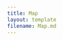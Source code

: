 ```yaml
---
title: Map
layout: template
filename: Map.md
--- 
```


<html>
  <head>
    <meta charset="utf-8">
    <meta name="viewport" content="width=device-width, initial-scale=1.0">
    <title>Mapquest example</title>
    <style>
      #map {
        width: 600px;
        height: 600px;
      }
    </style>
    <script src="https://api.mqcdn.com/sdk/mapquest-js/v1.3.2/mapquest.js"></script>
    <link type="text/css" rel="stylesheet" href="https://api.mqcdn.com/sdk/mapquest-js/v1.3.2/mapquest.css"/>
    <script>
      // 1. The basic part of the example
      var L;

      window.onload = function() {
        L.mapquest.key = 'Kkulaafxam9iXADKMFedCV9JsENBp7Yc';

        // 'map' refers to a <div> element with the ID map
        var map = L.mapquest.map('map', {
          center: [47.604325816529375, -122.1713779290056],
          layers: L.mapquest.tileLayer('map'),
          zoom: 12
        });
      }
    </script>
  </head>
  <body>
    <h2>Mapquest API Test</h2>

    <div id="map"></div>
  </body>
</html>